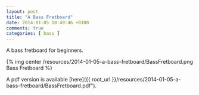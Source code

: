 ```yaml
---
layout: post
title: "A Bass Fretboard"
date: 2014-01-05 10:49:46 +0100
comments: true
categories: [ bass ]
---
```


A bass fretboard for beginners.

{% img center /resources/2014-01-05-a-bass-fretboard/BassFretboard.png Bass Fretboard %}

A pdf version is available [here]({{ root_url }}/resources/2014-01-05-a-bass-fretboard/BassFretboard.pdf").